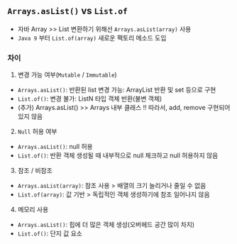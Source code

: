 ## `Arrays.asList()` vs `List.of`
- 자바 Array >> List 변환하기 위해선 `Arrays.asList(array)` 사용
- `Java 9` 부터 `List.of(array)` 새로운 팩토리 메소드 도입

### 차이
1. 변경 가능 여부(`Mutable` / `Immutable`)
  - `Arrays.asList()`: 반환된 list 변경 가능: ArrayList 반환 및 set 등으로 구현
  - `List.of()`: 변경 불가: ListN 타입 객체 반환(불변 객체)
  - (추가) Arrays.asList() >> Arrays 내부 클래스 !! 따라서, add, remove 구현되어 있지 않음
2. `Null` 허용 여부
  - `Arrays.asList()`: null 허용
  - `List.of()`: 반환 객체 생성될 때 내부적으로 null 체크하고 null 허용하지 않음

3. 참조 / 비참조
  - `Arrays.asList(array)`: 참조 사용 > 배열의 크기 늘리거나 줄일 수 없음 
  - `List.of(array)`: 값 기반 > 독립적인 객체 생성하기에 참조 일어나지 않음

4. 메모리 사용
  - `Arrays.asList()`: 힙에 더 많은 객체 생성(오버헤드 공간 많이 차지) 
  - `List.of()`: 단지 값 요소
  

